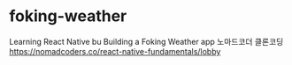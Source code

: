 ﻿# foking-weather
Learning React Native bu Building a Foking Weather app
노마드코더 클론코딩
https://nomadcoders.co/react-native-fundamentals/lobby

